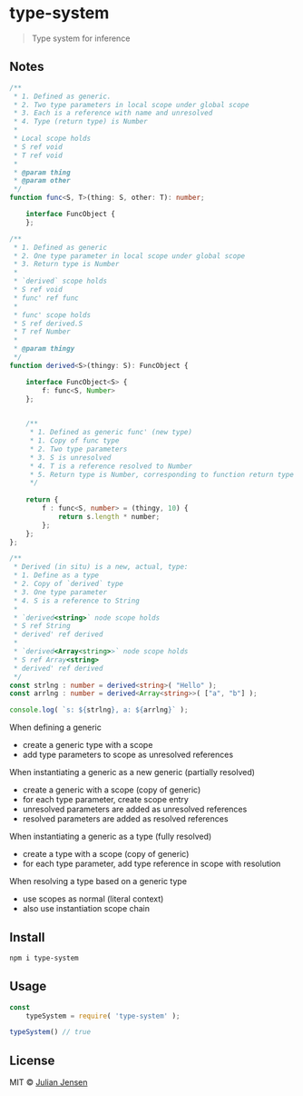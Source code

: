 # type-system

> Type system for inference


## Notes

```typescript
/**
 * 1. Defined as generic.
 * 2. Two type parameters in local scope under global scope
 * 3. Each is a reference with name and unresolved
 * 4. Type (return type) is Number
 * 
 * Local scope holds
 * S ref void
 * T ref void
 * 
 * @param thing
 * @param other
 */
function func<S, T>(thing: S, other: T): number;

    interface FuncObject {
    };

/**
 * 1. Defined as generic
 * 2. One type parameter in local scope under global scope
 * 3. Return type is Number
 * 
 * `derived` scope holds
 * S ref void
 * func' ref func
 * 
 * func' scope holds
 * S ref derived.S
 * T ref Number
 * 
 * @param thingy
 */
function derived<S>(thingy: S): FuncObject {

    interface FuncObject<S> {
        f: func<S, Number>  
    };
    

    /**
     * 1. Defined as generic func' (new type) 
     * 1. Copy of func type
     * 2. Two type parameters
     * 3. S is unresolved
     * 4. T is a reference resolved to Number
     * 5. Return type is Number, corresponding to function return type
     */
    
    return {
        f : func<S, number> = (thingy, 10) {
            return s.length * number;
        };
    };
};

/**
 * Derived (in situ) is a new, actual, type:
 * 1. Define as a type
 * 2. Copy of `derived` type
 * 3. One type parameter
 * 4. S is a reference to String
 * 
 * `derived<string>` node scope holds
 * S ref String
 * derived' ref derived
 * 
 * `derived<Array<string>>` node scope holds
 * S ref Array<string>
 * derived' ref derived
 */
const strlng : number = derived<string>( "Hello" );
const arrlng : number = derived<Array<string>>( ["a", "b"] );

console.log( `s: ${strlng}, a: ${arrlng}` );

```

When defining a generic

* create a generic type with a scope
* add type parameters to scope as unresolved references

When instantiating a generic as a new generic (partially resolved)

* create a generic with a scope (copy of generic)
* for each type parameter, create scope entry
* unresolved parameters are added as unresolved references
* resolved parameters are added as resolved references

When instantiating a generic as a type (fully resolved)

* create a type with a scope (copy of generic)
* for each type parameter, add type reference in scope with resolution

When resolving a type based on a generic type

* use scopes as normal (literal context)
* also use instantiation scope chain

## Install

```sh
npm i type-system
```

## Usage

```js
const 
    typeSystem = require( 'type-system' );

typeSystem() // true
```

## License

MIT © [Julian Jensen](https://github.com/julianjensen/type-system)

